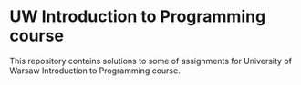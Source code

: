 # UW Introduction to Programming course
This repository contains solutions to some of assignments for University of Warsaw Introduction to Programming course.